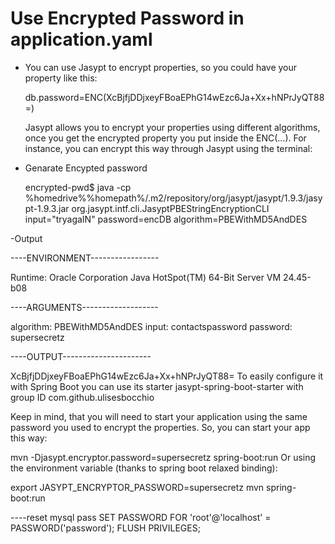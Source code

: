 # Use Encrypted Password in application.yaml

- You can use Jasypt to encrypt properties, so you could have your property like this:

     db.password=ENC(XcBjfjDDjxeyFBoaEPhG14wEzc6Ja+Xx+hNPrJyQT88=)

    Jasypt allows you to encrypt your properties using different algorithms, once you get the encrypted property you put inside the ENC(...). For instance, you can encrypt this way through Jasypt using the terminal:

- Genarate Encypted password

    encrypted-pwd$ java -cp %homedrive%%homepath%/.m2/repository/org/jasypt/jasypt/1.9.3/jasypt-1.9.3.jar  org.jasypt.intf.cli.JasyptPBEStringEncryptionCLI input="tryagaIN" password=encDB algorithm=PBEWithMD5AndDES


-Output

----ENVIRONMENT-----------------

Runtime: Oracle Corporation Java HotSpot(TM) 64-Bit Server VM 24.45-b08



----ARGUMENTS-------------------

algorithm: PBEWithMD5AndDES
input: contactspassword
password: supersecretz



----OUTPUT----------------------

XcBjfjDDjxeyFBoaEPhG14wEzc6Ja+Xx+hNPrJyQT88=
To easily configure it with Spring Boot you can use its starter jasypt-spring-boot-starter with group ID com.github.ulisesbocchio

Keep in mind, that you will need to start your application using the same password you used to encrypt the properties. So, you can start your app this way:

mvn -Djasypt.encryptor.password=supersecretz spring-boot:run
Or using the environment variable (thanks to spring boot relaxed binding):

export JASYPT_ENCRYPTOR_PASSWORD=supersecretz
mvn spring-boot:run


----reset mysql pass
SET PASSWORD FOR 'root'@'localhost' = PASSWORD('password');
FLUSH PRIVILEGES;